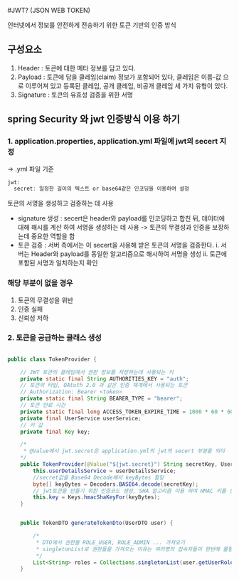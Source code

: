 #JWT? (JSON WEB TOKEN) 

인터넷에서 정보를 안전하게 전송하기 위한 토큰 기반의 인증 방식

## 구성요소 

1. Header : 토큰에 대한 메타 정보를 담고 있다.
2. Payload : 토큰에 담을 클레임(claim) 정보가 포함되어 있다, 클레임은 이름-값 으로 이루어져 있고 등록된 클레임, 공개 클레임, 비공개 클레임 세 가지 유형이 있다.
3. Signature : 토큰의 유효성 검증을 위한 서명


## spring Security 와 jwt 인증방식 이용 하기

### 1. application.properties, application.yml 파일에 jwt의 secert 지정 
-> .yml 파일 기준
```groovy
jwt:
  secret: 일정한 길이의 텍스트 or base64같은 인코딩을 이용하여 설정

```
토큰의 서명을 생성하고 검증하는 데 사용
- signature 생성 : secert은 header와 payload를 인코딩하고 합친 뒤, 데이터에 대해 해시를 계산 하여 서명을 생성하는 데 사용
-> 토큰의 무결성과 인증을 보장하는데 중요한 역할을 함
- 토큰 검증 : 서버 측에서는 이 secert을 사용해 받은 토큰의 서명을 검증한다.
    i. 서버는 Header와 payload를 동일한 알고리즘으로 해시하여 서명을 생성
    ii. 토큰에 포함된 서명과 일치하는지 확인

### 해당 부분이 없을 경우 

1. 토큰의 무결성을 위반
2. 인증 실패
3. 신뢰성 저하 


### 2. 토큰을 공급하는 클래스 생성


```java

public class TokenProvider {

    // JWT 토큰의 클레임에서 권한 정보를 저장하는데 사용되는 키
    private static final String AUTHORITIES_KEY = "auth";
    // 토큰의 타입, OAtuth 2.0 과 같은 인증 체계에서 사용되는 토큰 
    // Authorization: Bearer <token>
    private static final String BEARER_TYPE = "bearer";
    // 토큰 만료 시간
    private static final long ACCESS_TOKEN_EXPIRE_TIME = 1000 * 60 * 60 * 24;     // 24시간
    private final UserService userService;
    // 키 값
    private final Key key;

    /*
     * @Value에서 jwt.secret은 application.yml의 jwt의 secert 부분을 의미
    */
    public TokenProvider(@Value("${jwt.secret}") String secretKey, UserService userService) {
        this.userDetailsService = userDetailsService;
        //secret값을 Base64 Decode해서 keyBytes 할당
        byte[] keyBytes = Decoders.BASE64.decode(secretKey);
        // jwt토큰을 만들기 위한 인증코드 생성, SHA 알고리즘 이용 하여 HMAC 키를 생성
        this.key = Keys.hmacShaKeyFor(keyBytes); 
    }


    public TokenDTO generateTokenDto(UserDTO user) {

        /*
         * DTO에서 권한들 ROLE_USER, ROLE_ADMIN ... 가져오기
         * singletonList로 권한들을 가져오는 이유는 여러명의 접속자들이 한번에 몰릴 수 있기 때문에 오류를 방지하고자 
         */ 
        List<String> roles = Collections.singletonList(user.getUserRole());
    }

```